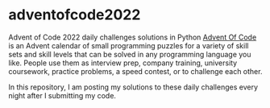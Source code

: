 # adventofcode2022
Advent of Code 2022 daily challenges solutions in Python
[Advent Of Code](https://adventofcode.com/) is an Advent calendar of small programming puzzles for a variety of skill sets and skill levels that can be solved in any programming language you like. People use them as interview prep, company training, university coursework, practice problems, a speed contest, or to challenge each other.

In this repository, I am posting my solutions to these daily challenges every night after I submitting my code.
